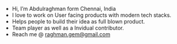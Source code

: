 - Hi, I’m Abdulraghman form Chennai, India
- I love to work on User facing products with modern tech stacks.
- Helps people to build their idea as full blown product.
- Team player as well as a Invidual contributor. 
- Reach me @ raghman.gem@gmail.com

<!---
raghmana/raghmana is a ✨ special ✨ repository because its `README.md` (this file) appears on your GitHub profile.
You can click the Preview link to take a look at your changes.
--->
